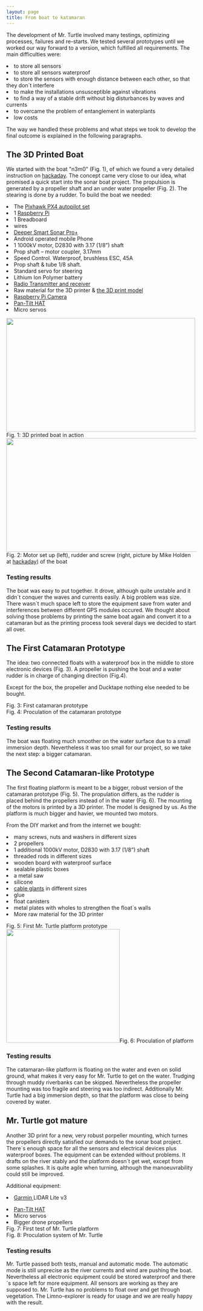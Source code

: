 ```yaml
---
layout: page
title: From boat to katamaran
---
```


<p>The development of Mr. Turtle involved many testings, optimizing processes, failures and re-starts. We tested several prototypes until we worked our way forward to a version, which fulfilled all requirements. The main difficulties were:</p>

<p><li>to store all sensors</li>
<li>to store all sensors waterproof</li>
<li>to store the sensors with enough distance between each other, so that they don´t interfere</li>
<li>to make the installations unsusceptible against vibrations</li>
<li>to find a way of a stable drift without big disturbances by waves and currents</li>
<li>to overcame the problem of entanglement in waterplants</li>
<li>low costs</li></p>

<p>The way we handled these problems and what steps we took to develop the final outcome is explained in the following paragraphs.</p>


<h2>The 3D Printed Boat</h2>

<p>We started with the boat "n3m0" (Fig. 1), of which we found a very detailed instruction on <a href="https://hackaday.io/project/25508-n3m0-the-autonomous-boat">hackaday</a>. The concept came very close to our idea, what promised a quick start into the sonar boat project. The propulsion is generated by a propeller shaft and an under water propeller (Fig. 2). The stearing is done by a rudder.
To build the boat we needed:</p>

<li>The <a href="{{ 'control.html' | absolute_url }}">Pixhawk PX4 autopilot set</a></li>
<li>1 <a href="{{ 'Overview.html' | absolute_url }}">Raspberry Pi</a></li>
<li>1 Breadboard</li>
<li>wires</li>
<li><a href="{{ 'sonarsensor.html' | absolute_url }}">Deeper Smart Sonar Pro+</a></li>
<li>Android operated mobile Phone</li>
<li>1 1000kV motor, D2830 with 3.17 (1/8”) shaft</li>
<li>Prop shaft – motor coupler, 3.17mm</li>
<li>Speed Control. Waterproof, brushless ESC, 45A</li>
<li>Prop shaft & tube 1/8 shaft.</li>
<li>Standard servo for steering</li>
<li>Lithium Ion Polymer battery</li>
<li><a href="{{ 'control.html' | absolute_url }}">Radio Transmitter and receiver</a></li>
<li>Raw material for the 3D printer & <a href="https://hackaday.io/project/25508-n3m0-the-autonomous-boat">the 3D print model</a></li>
<li><a href="{{ 'cam_engl.html' | absolute_url }}">Raspberry Pi Camera</a></li>
<li><a href="{{ 'cam_engl.html' | absolute_url }}">Pan-Tilt HAT</a></li>
<li>Micro servos</li>

<p>
<div class="box alt">
    <div class="row 50% uniform">
        <div class="4u"><span class="image fit"><img style="width: 500px; height: 300px;" src="assets/images/boat3D.jpg" alt="" />Fig. 1: 3D printed boat in action</span></div>
        <div class="4u"><span class="image fit"><img style="width: 700px; height: 300px;" src="assets/images/Drive1Nemo.png" alt="" />Fig. 2: Motor set up (left), rudder and screw (right, picture by Mike Holden at <a href="https://hackaday.io/project/25508-n3m0-the-autonomous-boat">hackaday</a>) of the boat</span></div>
    </div>
</div>
</p>

<h3>Testing results</h3>    

<p>The boat was easy to put together. It drove, although quite unstable and it didn´t conquer the waves and currents easily. A big problem was size. There wasn´t much space left to store the equipment save from water and interferences between different GPS modules occured. 
We thought about solving those problems by printing the same boat again and convert it to a catamaran but as the printing process took several days we decided to start all over.</p>


<h2>The First Catamaran Prototype</h2>

<p>The idea: two connected floats with a waterproof box in the middle to store electronic devices (Fig. 3). A propeller is pushing the boat and a water rudder is in charge of changing direction (Fig.4).</p> <p> Except for the box, the propeller and Ducktape nothing else needed to be bought.</p>

<div class="box alt">
    <div class="row 50% uniform">
        <div class="4u"><span class="image fit"><img src="assets/images/Simon_katamaran.jpg" alt="" />Fig. 3: First catamaran prototype</span></div>
        <div class="4u"><span class="image fit"><img src="assets/images/DriveS.jpg" alt="" />Fig. 4: Proculation of the catamaran prototype</span></div>
    </div>
</div>

<h3>Testing results</h3>
<p> The boat was floating much smoother on the water surface due to a small immersion depth. Nevertheless it was too small for our project, so we take the next step: a bigger catamaran.</p>

<h2>The Second Catamaran-like Prototype</h2>

<p>The first floating platform is meant to be a bigger, robust version of the catamaran prototype (Fig. 5). The propulation differs, as the rudder is placed behind the propellers instead of in the water (Fig. 6). The mounting of the motors is printed by a 3D printer. The model is designed by us. As the platform is much bigger and havier, we mounted two motors.</p> 
<p>From the DIY market and from the internet we bought:</p>

<p><li>many screws, nuts and washers in different sizes</li>
<li>2 propellers</li>
<li>1 additional 1000kV motor, D2830 with 3.17 (1/8”) shaft</li>
<li>threaded rods in different sizes</li>
<li>wooden board with waterproof surface</li>
<li>sealable plastic boxes</li>
<li>a metal saw</li>
<li>silicone</li>
<li><a href="https://www.amazon.de/HSeaMall-Kabelverschraubung-Kabelsteckverbinder-Kabelverschraubungen-Kunststoffdr%C3%BCsen/dp/B0779BKYP3/ref=sr_1_1?ie=UTF8&qid=1550751466&sr=8-1&keywords=wasserdichte+kabeldurchfuehrung">cable glants</a> in different sizes</li>
<li>glue</li>
<li>float canisters</li>
<li>metal plates with wholes to strengthen the float´s walls</li>
<li>More raw material for the 3D printer</li></p>

<div class="box alt">
				<div class="row 50% uniform">
					<div class="4u"><span class="image fit"><img src="assets/images/turtle1.jpg" alt="" />Fig. 5: First Mr. Turtle platform prototype</span></div>
					<div class="4u"><span class="image fit"><img style="width: 300px; height: 300px;" src="assets/images/Drive23.jpg" alt="" />Fig. 6: Proculation of platform</span></div>
                </div>
</div>

<h3>Testing results</h3>
<p>The catamaran-like platform is floating on the water and even on solid ground, what makes it very easy for Mr. Turtle to get on the water. Trudging through muddy riverbanks can be skipped. Nevertheless the propeller mounting was too fragile and steering was too indirect. Additionally Mr. Turtle had a big immersion depth, so that the platform was close to being covered by water. </p>
    
<h2>Mr. Turtle got mature</h2>

Another 3D print for a new, very robust porpeller mounting, which turnes the propellers directly satisfied our demands to the sonar boat project. There´s enough space for all the sensors and electrical devices plus waterproof boxes. The equipment can be extended without problems. It drafts on the river stably and the platform doesn´t get wet, except from some splashes. It is quite agile when turning, although the manoeuvrability could still be improved.

Additional equipment:

<p><li><a href="https://buy.garmin.com/de-DE/DE/p/557294">Garmin </a>LIDAR Lite v3</li></p>
<li><a href="{{ 'cam_engl.html' | absolute_url }}">Pan-Tilt HAT</a></li>
<li>Micro servos</li>
<li>Bigger drone propellers</li>

<div class="box alt">
				<div class="row 50% uniform">
					<div class="4u"><span class="image fit"><img src="assets/images/turtle2.jpg" alt="" />Fig. 7: First test of Mr. Turtle platform</span></div>
					<div class="4u"><span class="image fit"><img src="assets/images/RotorAerial2.JPG" alt="" />Fig. 8: Proculation system of Mr. Turtle</span></div>
                </div>
</div>

<h3>Testing results</h3>
<p>Mr. Turtle passed both tests, manual and automatic mode. The automatic mode is still unprecise as the river currents and wind are pushing the boat. Nevertheless all electronic equipment could be stored waterproof and there´s space left for more equipment. All sensors are working as they are supposed to. Mr. Turtle has no problems to float over and get through vegetation. The Limno-explorer is ready for usage and we are really happy with the result.</p>
